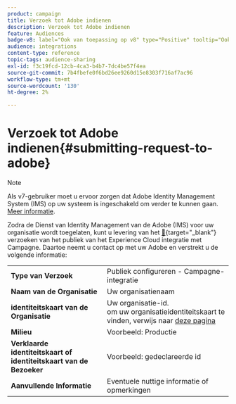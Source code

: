 ```yaml
---
product: campaign
title: Verzoek tot Adobe indienen
description: Verzoek tot Adobe indienen
feature: Audiences
badge-v8: label="Ook van toepassing op v8" type="Positive" tooltip="Ook van toepassing op campagne v8"
audience: integrations
content-type: reference
topic-tags: audience-sharing
exl-id: f3c19fcd-12cb-4ca3-b4b7-7dc4be57f4ea
source-git-commit: 7b4fbefe0f6bd26ee9260d15e8303f716af7ac96
workflow-type: tm+mt
source-wordcount: '130'
ht-degree: 2%

---
```


# Verzoek tot Adobe indienen{#submitting-request-to-adobe}

>[!NOTE]
>
>Als v7-gebruiker moet u ervoor zorgen dat Adobe Identity Management System (IMS) op uw systeem is ingeschakeld om verder te kunnen gaan. [Meer informatie](../../integrations/using/about-adobe-id.md).

Zodra de Dienst van Identity Management van de Adobe (IMS) voor uw organisatie wordt toegelaten, kunt u levering van het [&#128279;](https://experienceleague.adobe.com/nl/docs/core-services/interface/services/audiences/overview){target="_blank"} verzoeken van het publiek van het Experience Cloud  integratie met Campagne.  Daartoe neemt u contact op met uw Adobe en verstrekt u de volgende informatie:

<table> 
 <tbody> 
  <tr> 
   <td> <strong> Type van Verzoek </strong><br /> </td> 
   <td> Publiek configureren - Campagne-integratie </td> 
  </tr> 
  <tr> 
   <td> <strong> Naam van de Organisatie </strong><br /> </td> 
   <td> Uw organisatienaam </td> 
  </tr> 
  <tr> 
   <td> <strong> identiteitskaart van de Organisatie </strong><br /> </td> 
   <td> Uw organisatie-id. <br> om uw organisatieidentiteitskaart te vinden, verwijs naar <a href="https://experienceleague.adobe.com/docs/core-services/interface/administration/organizations.html?lang=nl"> deze pagina </a></td> 
  </tr> 
  <tr> 
   <td> <strong> Milieu </strong><br /> </td> 
   <td> Voorbeeld: Productie </td> 
  </tr> 
  <!--tr> 
   <td> <strong>AAM or People Service</strong><br /> </td> 
   <td> Example: Adobe Audience Manager. Make sure to mention whether or not you own Audience Manager license.</td> 
  </tr--> 
  <tr> 
   <td> <strong> Verklaarde identiteitskaart of identiteitskaart van de Bezoeker </strong><br /> </td> 
   <td> Voorbeeld: gedeclareerde id </td> 
  </tr> 
  <tr> 
   <td> <strong> Aanvullende Informatie </strong><br /> </td> 
   <td> Eventuele nuttige informatie of opmerkingen </td> 
  </tr> 
 </tbody> 
</table>
